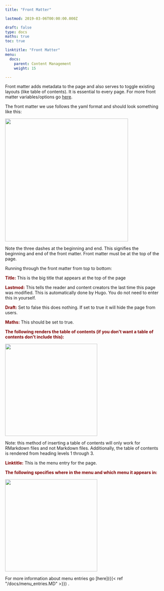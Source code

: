 ```yaml
---
title: "Front Matter"

lastmod: 2019-03-06T00:00:00.000Z

draft: false
type: docs
maths: true	
toc: true

linktitle: "Front Matter"
menu:
  docs:
    parent: Content Management
    weight: 15

---
```


Front matter adds metadata to the page and also serves to toggle existing layouts (like table of contents). It is essential to every page. For more front matter variables/options go [here](https://gohugo.io/content-management/front-matter/).

The front matter we use follows the yaml format and should look something like this:

<img width='400' src='/img/basics_of_content_creation_01.png'/>

Note the three dashes at the beginning and end. This signifies the beginning and end of the front matter. Front matter must be at the top of the page.

Running through the front matter from top to bottom:

<span style="color:maroon"> **Title:** </span> This is the big title that appears at the top of the page

<span style="color:maroon"> **Lastmod:** </span> This tells the reader and content creators the last time this page was modified. This is automatically done by Hugo. You do not need to enter this in yourself.

<span style="color:maroon"> **Draft:** </span> Set to false this does nothing. If set to true it will hide the page from users. 

<span style="color:maroon"> **Maths:** </span> This should be set to true.

<span style="color:maroon"> **The following renders the table of contents (if you don't want a table of contents don't include this):** </span>

<img width='300' src='/img/basics_of_content_creation_02.png'/>

Note: this method of inserting a table of contents will only work for RMarkdown files and not Markdown files. Additionally, the table of contents is rendered from heading levels 1 through 3.

<span style="color:maroon"> **Linktitle:** </span> This is the menu entry for the page.

<span style="color:maroon"> **The following specifies where in the menu and which menu it appears in:** </span>

<img width='300' src='/img/basics_of_content_creation_03.png'/>

For more information about menu entries go [here]({{< ref "/docs/menu_entries.MD" >}}) .